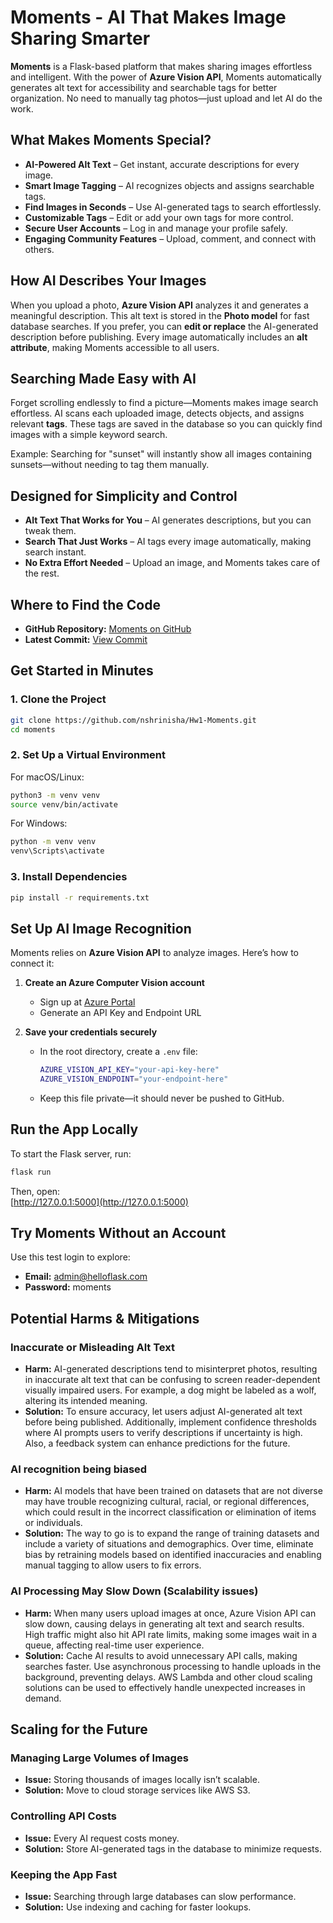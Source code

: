 # Moments - AI That Makes Image Sharing Smarter  

**Moments** is a Flask-based platform that makes sharing images effortless and intelligent. With the power of **Azure Vision API**, Moments automatically generates alt text for accessibility and searchable tags for better organization. No need to manually tag photos—just upload and let AI do the work.  

## What Makes Moments Special?  

- **AI-Powered Alt Text** – Get instant, accurate descriptions for every image.  
- **Smart Image Tagging** – AI recognizes objects and assigns searchable tags.  
- **Find Images in Seconds** – Use AI-generated tags to search effortlessly.  
- **Customizable Tags** – Edit or add your own tags for more control.  
- **Secure User Accounts** – Log in and manage your profile safely.  
- **Engaging Community Features** – Upload, comment, and connect with others.  

## How AI Describes Your Images  

When you upload a photo, **Azure Vision API** analyzes it and generates a meaningful description. This alt text is stored in the **Photo model** for fast database searches. If you prefer, you can **edit or replace** the AI-generated description before publishing. Every image automatically includes an **alt attribute**, making Moments accessible to all users.  

## Searching Made Easy with AI  

Forget scrolling endlessly to find a picture—Moments makes image search effortless. AI scans each uploaded image, detects objects, and assigns relevant **tags**. These tags are saved in the database so you can quickly find images with a simple keyword search.  

Example: Searching for "sunset" will instantly show all images containing sunsets—without needing to tag them manually.  

## Designed for Simplicity and Control  

- **Alt Text That Works for You** – AI generates descriptions, but you can tweak them.  
- **Search That Just Works** – AI tags every image automatically, making search instant.  
- **No Extra Effort Needed** – Upload an image, and Moments takes care of the rest.  

## Where to Find the Code  

- **GitHub Repository:** [Moments on GitHub](https://github.com/nshrinisha/Hw1-Moments)  
- **Latest Commit:** [View Commit](https://github.com/nshrinisha/Hw1-Moments/commit/main)  

## Get Started in Minutes  

### 1. Clone the Project  
```sh
git clone https://github.com/nshrinisha/Hw1-Moments.git  
cd moments  
```  

### 2. Set Up a Virtual Environment  

For macOS/Linux:  
```sh
python3 -m venv venv  
source venv/bin/activate  
```  

For Windows:  
```sh
python -m venv venv  
venv\Scripts\activate  
```  

### 3. Install Dependencies  
```sh
pip install -r requirements.txt  
```  

## Set Up AI Image Recognition  

Moments relies on **Azure Vision API** to analyze images. Here’s how to connect it:  

1. **Create an Azure Computer Vision account**  
   - Sign up at [Azure Portal](https://portal.azure.com/)  
   - Generate an API Key and Endpoint URL  

2. **Save your credentials securely**  
   - In the root directory, create a `.env` file:  
     ```sh
     AZURE_VISION_API_KEY="your-api-key-here"  
     AZURE_VISION_ENDPOINT="your-endpoint-here"  
     ```  
   - Keep this file private—it should never be pushed to GitHub.  

## Run the App Locally  

To start the Flask server, run:  
```sh
flask run  
```  

Then, open:  
[http://127.0.0.1:5000](http://127.0.0.1:5000)  


## Try Moments Without an Account  

Use this test login to explore:  

- **Email:** admin@helloflask.com  
- **Password:** moments  


## Potential Harms & Mitigations
### Inaccurate or Misleading Alt Text 
- **Harm:** AI-generated descriptions tend to misinterpret photos, resulting in inaccurate alt text that can be confusing to screen reader-dependent visually impaired users. For example, a dog might be labeled as a wolf, altering its intended meaning.
- **Solution:** To ensure accuracy, let users adjust AI-generated alt text before being published. Additionally, implement confidence thresholds where AI prompts users to verify descriptions if uncertainty is high. Also, a feedback system can enhance predictions for the future.
### AI recognition being biased
- **Harm:**  AI models that have been trained on datasets that are not diverse may have trouble recognizing cultural, racial, or regional differences, which could result in the incorrect classification or elimination of items or individuals.
- **Solution:** The way to go is to expand the range of training datasets and include a variety of situations and demographics. Over time, eliminate bias by retraining models based on identified inaccuracies and enabling manual tagging to allow users to fix errors.
### AI Processing May Slow Down (Scalability issues)
- **Harm:** When many users upload images at once, Azure Vision API can slow down, causing delays in generating alt text and search results. High traffic might also hit API rate limits, making some images wait in a queue, affecting real-time user experience.
- **Solution:** Cache AI results to avoid unnecessary API calls, making searches faster. Use asynchronous processing to handle uploads in the background, preventing delays. AWS Lambda and other cloud scaling solutions can be used to effectively handle unexpected increases in demand.


## Scaling for the Future  

### Managing Large Volumes of Images  
- **Issue:** Storing thousands of images locally isn’t scalable.  
- **Solution:** Move to cloud storage services like AWS S3.  

### Controlling API Costs  
- **Issue:** Every AI request costs money.  
- **Solution:** Store AI-generated tags in the database to minimize requests.  

### Keeping the App Fast  
- **Issue:** Searching through large databases can slow performance.  
- **Solution:** Use indexing and caching for faster lookups.  
 
